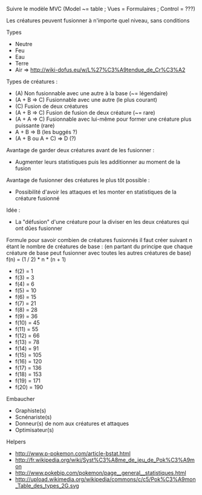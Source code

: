 ﻿Suivre le modèle MVC (Model ~= table ; Vues = Formulaires ; Control = ???)

Les créatures peuvent fusionner à n'importe quel niveau, sans conditions

Types
 * Neutre
 * Feu
 * Eau
 * Terre
 * Air
 => http://wiki-dofus.eu/w/L%27%C3%A9tendue_de_Cr%C3%A2

Types de créatures :
 * (A) Non fusionnable avec une autre à la base (~= légendaire)
 * (A + B => C) Fusionnable avec une autre (le plus courant)
 * (C) Fusion de deux créatures
 * (A + B => C) Fusion de fusion de deux créature (~= rare)
 * (A + A => C) Fusionnable avec lui-même pour former une créature plus puissante (rare)
 * A + B => B (les buggés ?)
 * (A + B ou A + C) => D (?)

Avantage de garder deux créatures avant de les fusionner :
 * Augmenter leurs statistiques puis les additionner au moment de la fusion

Avantage de fusionner des créatures le plus tôt possible :
 * Possibilité d'avoir les attaques et les monter en statistiques de la créature fusionné

Idée :
 * La "défusion" d'une créature pour la diviser en les deux créatures qui ont dûes fusionner

Formule pour savoir combien de créatures fusionnés il faut créer suivant n étant le nombre de créatures de base :
(en partant du principe que chaque créature de base peut fusionner avec toutes les autres créatures de base)
 f(n) = (1 / 2) * n * (n + 1)

 * f(2)  = 1
 * f(3)  = 3
 * f(4)  = 6
 * f(5)  = 10
 * f(6)  = 15
 * f(7)  = 21
 * f(8)  = 28
 * f(9)  = 36
 * f(10) = 45
 * f(11) = 55
 * f(12) = 66
 * f(13) = 78
 * f(14) = 91
 * f(15) = 105
 * f(16) = 120
 * f(17) = 136
 * f(18) = 153
 * f(19) = 171
 * f(20) = 190

Embaucher
 * Graphiste(s)
 * Scnénariste(s)
 * Donneur(s) de nom aux créatures et attaques
 * Optimisateur(s)

Helpers
 * http://www.p-pokemon.com/article-bstat.html
 * http://fr.wikipedia.org/wiki/Syst%C3%A8me_de_jeu_de_Pok%C3%A9mon
 * http://www.pokebip.com/pokemon/page__general__statistiques.html
 * http://upload.wikimedia.org/wikipedia/commons/c/c5/Pok%C3%A9mon_Table_des_types_2G.svg
